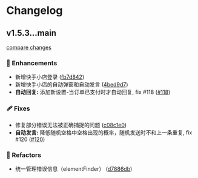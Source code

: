 # Changelog


## v1.5.3...main

[compare changes](https://github.com/qiutongxue/oba-live-tool/compare/v1.5.3...main)

### 🚀 Enhancements

- 新增快手小店登录 ([fb7d842](https://github.com/qiutongxue/oba-live-tool/commit/fb7d842))
- 新增快手小店的自动弹窗和自动发言 ([4bed9d7](https://github.com/qiutongxue/oba-live-tool/commit/4bed9d7))
- **自动回复:** 添加新设置-当订单已支付时才自动回复, fix #118 ([#118](https://github.com/qiutongxue/oba-live-tool/issues/118))

### 🩹 Fixes

- 修复部分错误无法被正确捕捉的问题 ([c08c1e0](https://github.com/qiutongxue/oba-live-tool/commit/c08c1e0))
- **自动发言:** 降低随机空格中空格出现的概率，随机发送时不和上一条重复, fix #120 ([#120](https://github.com/qiutongxue/oba-live-tool/issues/120))

### 💅 Refactors

- 统一管理错误信息（elementFinder） ([d7886db](https://github.com/qiutongxue/oba-live-tool/commit/d7886db))

